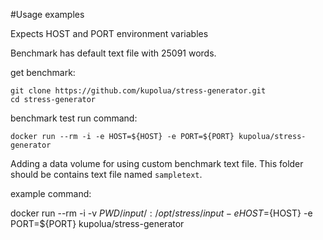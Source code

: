 #Usage examples

Expects HOST and PORT environment variables

Benchmark has default text file with 25091 words.

get benchmark:
```
git clone https://github.com/kupolua/stress-generator.git 
cd stress-generator
```
benchmark test run command:

`docker run --rm -i -e HOST=${HOST} -e PORT=${PORT} kupolua/stress-generator`

Adding a data volume for using custom benchmark text file. This folder should be contains text file named `sampletext`.

example command:

docker run --rm -i -v ${PWD}/input/:/opt/stress/input -e HOST=${HOST} -e PORT=${PORT} kupolua/stress-generator 
